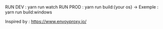 RUN DEV : yarn run watch
RUN PROD : yarn run build:{your os} -> Exemple : yarn run build:windows

Inspired by : https://www.envoyproxy.io/
